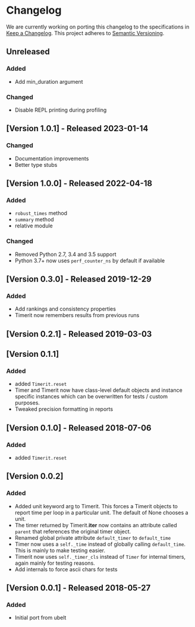 # Changelog

We are currently working on porting this changelog to the specifications in
[Keep a Changelog](https://keepachangelog.com/en/1.0.0/).
This project adheres to [Semantic Versioning](https://semver.org/spec/v2.0.0.html).

## Unreleased

### Added
* Add min_duration argument

### Changed
* Disable REPL printing during profiling

## [Version 1.0.1] - Released 2023-01-14

### Changed
* Documentation improvements
* Better type stubs


## [Version 1.0.0] - Released 2022-04-18

### Added
* `robust_times` method
* `summary` method
* relative module

### Changed
* Removed Python 2.7, 3.4 and 3.5 support
* Python 3.7+ now uses `perf_counter_ns` by default if available


## [Version 0.3.0] - Released 2019-12-29

### Added
* Add rankings and consistency properties
* Timerit now remembers results from previous runs


## [Version 0.2.1] - Released 2019-03-03


## [Version 0.1.1]

### Added
* added `Timerit.reset`
* Timer and Timerit now have class-level default objects and instance specific
  instances which can be overwritten for tests / custom purposes. 
* Tweaked precision formatting in reports


## [Version 0.1.0] - Released 2018-07-06

### Added
* added `Timerit.reset`


## [Version 0.0.2] 

### Added
* Added unit keyword arg to Timerit. This forces a Timerit objects to report
  time per loop in a particular unit. The default of None chooses a unit.
* The timer returned by Timerit.__iter__ now contains an attribute 
  called `parent` that references the original timer object.
* Renamed global private attribute `default_timer` to `default_time`
* Timer now uses a `self._time` instead of globally calling `default_time`.
  This is mainly to make testing easier.
* Timerit now uses `self._timer_cls` instead of `Timer` for internal timers,
  again mainly for testing reasons.
* Add internals to force ascii chars for tests


## [Version 0.0.1] - Released 2018-05-27 

### Added
* Initial port from ubelt
